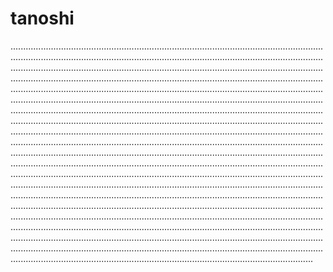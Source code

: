 # tanoshi
........................................................................................................................................................................................................................................................................................................................................................................................................................................................................................................................................................................................................................................................................................................................................................................................................................................................................................................................................................................................................................................................................................................................................................................................................................................................................................................................................................................................................................................................................................................................................................................................................................................................................................................................................................................................................................................................................................................................................................................................................................................................................................................................................................................................................................................................................................................................................................................................................................................................................................................................................................................................................................................................................................................